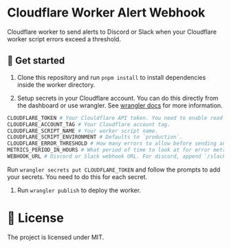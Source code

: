 # Cloudflare Worker Alert Webhook

Cloudflare worker to send alerts to Discord or Slack when your Cloudflare worker script errors exceed a threshold.

## 🚀 Get started

1. Clone this repository and run `pnpm install` to install dependencies inside the worker directory.

1. Setup secrets in your Cloudflare account. You can do this directly from the dashboard or use wrangler. See [wrangler docs](https://developers.cloudflare.com/workers/wrangler/commands/#secret) for more information.

```sh
CLOUDFLARE_TOKEN # Your Clouldflare API token. You need to enable read scope for Analytics. Do not give this token write scope.
CLOUDFLARE_ACCOUNT_TAG # Your Cloudflare account tag.
CLOUDFLARE_SCRIPT_NAME # Your worker script name.
CLOUDFLARE_SCRIPT_ENVIRONMENT # Defaults to `production`.
CLOUDFLARE_ERROR_THRESHOLD # How many errors to allow before sending an alert. Defaults to 1.
METRICS_PERIOD_IN_HOURS # What period of time to look at for error metrics. Defaults to 1 hour.
WEBHOOK_URL # Discord or Slack webhook URL. For discord, append `/slack` to the generated webhook URL.
```

Run `wrangler secrets put CLOUDFLARE_TOKEN` and follow the prompts to add your secrets. You need to do this for each secret.

1. Run `wrangler publish` to deploy the worker.

# 📝 License

The project is licensed under MIT.

